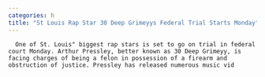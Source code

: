 ```yaml
---
categories: h
title: "St Louis Rap Star 30 Deep Grimeyys Federal Trial Starts Monday"
---
```


      
      

      
       
      One of St. Louis" biggest rap stars is set to go on trial in federal court Monday. Arthur Pressley, better known as 30 Deep Grimeyy, is facing charges of being a felon in possession of a firearm and obstruction of justice. Pressley has released numerous music vid